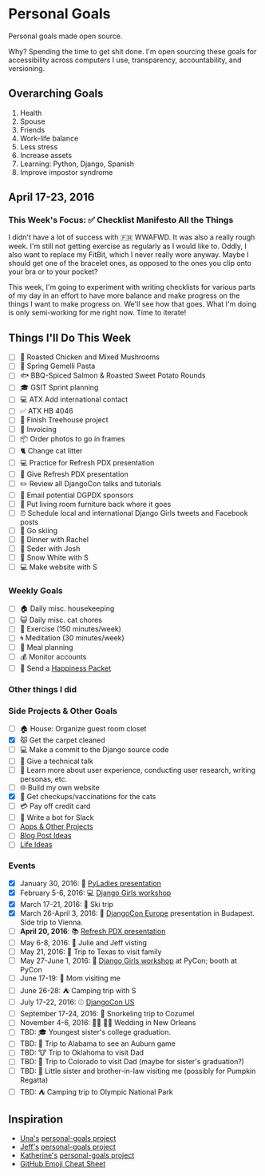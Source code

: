 
# Personal Goals

Personal goals made open source.

Why? Spending the time to get shit done. I'm open sourcing these goals for accessibility across computers I use, transparency, accountability, and versioning.

## Overarching Goals

1. Health
2. Spouse
2. Friends 
1. Work-life balance 
1. Less stress
1. Increase assets 
1. Learning: Python, Django, Spanish
3. Improve impostor syndrome

## April 17-23, 2016

### This Week's Focus: :white_check_mark: Checklist Manifesto All the Things 

I didn't have a lot of success with :fr: WWAFWD. It was also a really rough week. I'm still not getting exercise as regularly as I would like to. Oddly, I also want to replace my FitBit, which I never really wore anyway. Maybe I should get one of the bracelet ones, as opposed to the ones you clip onto your bra or to your pocket? 

This week, I'm going to experiment with writing checklists for various parts of my day in an effort to have more balance and make progress on the things I want to make progress on. We'll see how that goes. What I'm doing is only semi-working for me right now. Time to iterate! 

## Things I'll Do This Week

- [ ] :rooster: Roasted Chicken and Mixed Mushrooms 
- [ ] :spaghetti: Spring Gemelli Pasta
- [ ] :fish: BBQ-Spiced Salmon & Roasted Sweet Potato Rounds
- [ ] :mortar_board: GSIT Sprint planning 
- [ ] :computer: ATX Add international contact 
- [ ] :white_check_mark: ATX HB 4046 
- [ ] :deciduous_tree: Finish Treehouse project
- [ ] :email: Invoicing 
- [ ] :package: Order photos to go in frames
- [ ] :cat2: Change cat litter 
- [ ] :computer: Practice for Refresh PDX presentation
- [ ] :microphone: Give Refresh PDX presentation 
- [ ] :pencil2: Review all DjangoCon talks and tutorials 
- [ ] :love_letter: Email potential DGPDX sponsors 
- [ ] :house_with_garden: Put living room furniture back where it goes 
- [ ] :alarm_clock: Schedule local and international Django Girls tweets and Facebook posts 
- [ ] :ski: Go skiing 
- [ ] :ramen: Dinner with Rachel 
- [ ] :wine_glass: Seder with Josh 
- [ ] :apple: Snow White with S 
- [ ] :computer: Make website with S 
 
### Weekly Goals 

- [ ] :house: Daily misc. housekeeping
- [ ] :smiley_cat: Daily misc. cat chores
- [ ] :shoe: Exercise (150 minutes/week) 
- [ ] :cyclone: Meditation (30 minutes/week) 
- [ ] :fork_and_knife: Meal planning
- [ ] :moneybag: Monitor accounts 
- [ ] :love_letter: Send a [Happiness Packet](https://www.happinesspackets.io)

### Other things I did 


### Side Projects & Other Goals

- [ ] :house: House: Organize guest room closet
- [x] :pouting_cat: Get the carpet cleaned 
- [ ] :computer: Make a commit to the Django source code 
- [ ] :wrench: Give a technical talk 
- [ ] :dancers: Learn more about user experience, conducting user research, writing personas, etc. 
- [ ] :globe_with_meridians: Build my own website
- [x] :syringe: Get checkups/vaccinations for the cats 
- [ ] :credit_card: Pay off credit card 
- [ ] :older_woman: Write a bot for Slack 
- [ ] [Apps & Other Projects](ideas/app-ideas.md)
- [ ] [Blog Post Ideas](ideas/blog-ideas.md)
- [ ] [Life Ideas](ideas/life-ideas.md)

### Events 
- [x] January 30, 2016: :microphone: [PyLadies presentation](https://www.youtube.com/watch?v=OAQAXVU1jIo)
- [x] February 5-6, 2016: :computer: [Django Girls workshop](https://djangogirls.org/portland/)
- [x] March 17-21, 2016: :ski: Ski trip 
- [x] March 26-April 3, 2016: :european_castle: [DjangoCon Europe](https://djangocon.eu/) presentation in Budapest. Side trip to Vienna.
- [ ] **April 20, 2016**: :books: [Refresh PDX presentation](http://rfrshpdx.org/jane-austen-on-python-tips-from-an-english-major-on-writing-better-code/)
- [ ] May 6-8, 2016: :couple: Julie and Jeff visting
- [ ] May 21, 2016: :star2: Trip to Texas to visit family 
- [ ] May 27-June 1, 2016: :love_letter: [Django Girls workshop](https://djangogirls.org/pycon/) at PyCon; booth at PyCon
- [ ] June 17-19: :woman: Mom visiting me 
- [ ] June 26-28: :tent: Camping trip with S 
- [ ] July 17-22, 2016: :baseball: [DjangoCon US](https://2016.djangocon.us/) 
- [ ] September 17-24, 2016: :tropical_fish: Snorkeling trip to Cozumel 
- [ ] November 4-6, 2016: :bride_with_veil: :bride_with_veil: Wedding in New Orleans
- [ ] TBD: :mortar_board: Youngest sister's college graduation. 
- [ ] TBD: :football: Trip to Alabama to see an Auburn game 
- [ ] TBD: :cow: Trip to Oklahoma to visit Dad 
- [ ] TBD: :sunrise_over_mountains: Trip to Colorado to visit Dad (maybe for sister's graduation?) 
- [ ] TBD: :jack_o_lantern: Little sister and brother-in-law visiting me (possibly for Pumpkin Regatta)
- [ ] TBD: :tent: Camping trip to Olympic National Park 

## Inspiration

- [Una's](https://github.com/una) [personal-goals project](https://github.com/una/personal-goals)
- [Jeff's](https://github.com/jefftriplett) [personal-goals project](https://github.com/jefftriplett/personal-goals) 
- [Katherine's](https://github.com/KatherineMichel) [personal-goals project](https://github.com/KatherineMichel/personal-goals)
- [GitHub Emoji Cheat Sheet](http://www.emoji-cheat-sheet.com/) 
